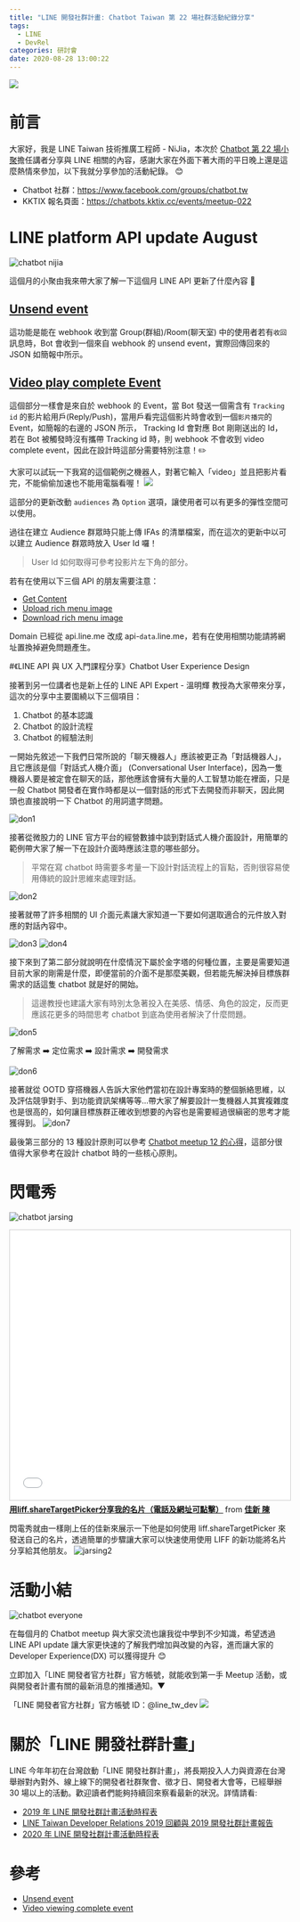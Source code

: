 ```yaml
---
title: "LINE 開發社群計畫: Chatbot Taiwan 第 22 場社群活動紀錄分享"
tags:
  - LINE
  - DevRel
categories: 研討會
date: 2020-08-28 13:00:22
---
```


![](https://nijialin.com/images/chatbot.png)

# 前言

大家好，我是 LINE Taiwan 技術推廣工程師 - NiJia，本次於 [Chatbot 第 22 場小聚](https://chatbots.kktix.cc/events/meetup-022)擔任講者分享與 LINE 相關的內容，感謝大家在外面下著大雨的平日晚上還是這麼熱情來參加，以下我就分享參加的活動紀錄。 😊

- Chatbot 社群：https://www.facebook.com/groups/chatbot.tw
- KKTIX 報名頁面：https://chatbots.kktix.cc/events/meetup-022
<!-- more -->

# LINE platform API update August

![chatbot nijia](https://nijialin.com/images/2020/chatbot-22/nijia-1.jpg)

這個月的小聚由我來帶大家了解一下這個月 LINE API 更新了什麼內容 🎁

## [Unsend event](https://developers.line.biz/en/news/2020/08/04/messaging-api-update-august-2020/)

<script async class="speakerdeck-embed" data-slide="4" data-id="2ebf41de520842e8a557951cdd85583d" data-ratio="1.77777777777778" src="//speakerdeck.com/assets/embed.js"></script>

這功能是能在 webhook 收到當 Group(群組)/Room(聊天室) 中的使用者若有`收回`訊息時，Bot 會收到一個來自 webhook 的 unsend event，實際回傳回來的 JSON 如簡報中所示。

## [Video play complete Event](https://developers.line.biz/en/reference/messaging-api/#video-viewing-complete)

<script async class="speakerdeck-embed" data-slide="6" data-id="2ebf41de520842e8a557951cdd85583d" data-ratio="1.77777777777778" src="//speakerdeck.com/assets/embed.js"></script>

這個部分一樣會是來自於 webhook 的 Event，當 Bot 發送一個需含有 `Tracking id` 的影片給用戶(Reply/Push)，當用戶看完這個影片時會收到一個`影片播完`的 Event，如簡報的右邊的 JSON 所示， Tracking Id 會對應 Bot 剛剛送出的 Id，若在 Bot 被觸發時沒有攜帶 Tracking id 時，則 webhook 不會收到 video complete event，因此在設計時這部分需要特別注意！✏️

大家可以試玩一下我寫的這個範例之機器人，對著它輸入「video」並且把影片看完，不能偷偷加速也不能用電腦看喔！
![](https://nijialin.com/images/2020/chatbot-22/sample-qrcode.png)

<script async class="speakerdeck-embed" data-slide="9" data-id="2ebf41de520842e8a557951cdd85583d" data-ratio="1.77777777777778" src="//speakerdeck.com/assets/embed.js"></script>

這部分的更新改動 `audiences` 為 `Option` 選項，讓使用者可以有更多的彈性空間可以使用。

<script async class="speakerdeck-embed" data-slide="12" data-id="2ebf41de520842e8a557951cdd85583d" data-ratio="1.77777777777778" src="//speakerdeck.com/assets/embed.js"></script>

過往在建立 Audience 群眾時只能上傳 IFAs 的清單檔案，而在這次的更新中以可以建立 Audience 群眾時放入 User Id 囉！

> User Id 如何取得可參考投影片左下角的部分。

<script async class="speakerdeck-embed" data-slide="15" data-id="2ebf41de520842e8a557951cdd85583d" data-ratio="1.77777777777778" src="//speakerdeck.com/assets/embed.js"></script>

若有在使用以下三個 API 的朋友需要注意：

- [Get Content](https://developers.line.biz/en/reference/messaging-api/#get-content)
- [Upload rich menu image](https://developers.line.biz/en/reference/messaging-api/#upload-rich-menu-image)
- [Download rich menu image](https://developers.line.biz/en/reference/messaging-api/#download-rich-menu-image)

Domain 已經從 api.line.me 改成 api-`data`.line.me，若有在使用相關功能請將網址置換掉避免問題產生。

#《LINE API 與 UX 入門課程分享》Chatbot User Experience Design

接著到另一位講者也是新上任的 LINE API Expert - 溫明輝 教授為大家帶來分享，這次的分享中主要圍繞以下三個項目：

1. Chatbot 的基本認識
2. Chatbot 的設計流程
3. Chatbot 的經驗法則

一開始先敘述一下我們日常所說的「聊天機器人」應該被更正為「對話機器人」，且它應該是個「對話式人機介面」
(Conversational User Interface)，因為一隻機器人要是被定會在聊天的話，那他應該會擁有大量的人工智慧功能在裡面，只是一般 Chatbot 開發者在實作時都是以一個對話的形式下去開發而非聊天，因此開頭也直接說明一下 Chatbot 的用詞遣字問題。

![don1](https://nijialin.com/images/2020/chatbot-22/don-1.png)

接著從微股力的 LINE 官方平台的經營數據中談到對話式人機介面設計，用簡單的範例帶大家了解一下在設計介面時應該注意的哪些部分。

> 平常在寫 chatbot 時需要多考量一下設計對話流程上的盲點，否則很容易使用傳統的設計思維來處理對話。

![don2](https://nijialin.com/images/2020/chatbot-22/don-2.png)

接著就帶了許多相關的 UI 介面元素讓大家知道一下要如何選取適合的元件放入對應的對話內容中。

![don3](https://nijialin.com/images/2020/chatbot-22/don-3.png)
![don4](https://nijialin.com/images/2020/chatbot-22/don-4.png)

接下來到了第二部分就說明在什麼情況下屬於金字塔的何種位置，主要是需要知道目前大家的剛需是什麼，即便當前的介面不是那麼美觀，但若能先解決掉目標族群需求的話這隻 chatbot 就是好的開始。

> 這邊教授也建議大家有時別太急著投入在美感、情感、角色的設定，反而更應該花更多的時間思考 chatbot 到底為使用者解決了什麼問題。

![don5](https://nijialin.com/images/2020/chatbot-22/don-5.png)

了解需求 ➡️ 定位需求 ➡️ 設計需求 ➡️ 開發需求

![don6](https://nijialin.com/images/2020/chatbot-22/don-6.png)

接著就從 OOTD 穿搭機器人告訴大家他們當初在設計專案時的整個脈絡思維，以及評估競爭對手、到功能資訊架構等等...帶大家了解要設計一隻機器人其實複雜度也是很高的，如何讓目標族群正確收到想要的內容也是需要經過很縝密的思考才能獲得到。
![don7](https://nijialin.com/images/2020/chatbot-22/don-7.png)

最後第三部分的 13 種設計原則可以參考 [Chatbot meetup 12 的心得](https://nijialin.com/2019/09/12/Chatbot-meetup-12/)，這部分很值得大家參考在設計 chatbot 時的一些核心原則。

# 閃電秀

![chatbot jarsing](https://nijialin.com/images/2020/chatbot-22/jarsing1.jpg)

<iframe src="//www.slideshare.net/slideshow/embed_code/key/uAHL6LynBfL8Ce" width="595" height="485" frameborder="0" marginwidth="0" marginheight="0" scrolling="no" style="border:1px solid #CCC; border-width:1px; margin-bottom:5px; max-width: 100%;" allowfullscreen> </iframe> <div style="margin-bottom:5px"> <strong> <a href="//www.slideshare.net/jarsing/lightning-talk-linebizcard20200827" title="用liff.shareTargetPicker分享我的名片（電話及網址可點擊）" target="_blank">用liff.shareTargetPicker分享我的名片（電話及網址可點擊）</a> </strong> from <strong><a href="https://www.slideshare.net/jarsing" target="_blank">佳新 陳</a></strong> </div>

閃電秀就由一樣剛上任的佳新來展示一下他是如何使用 liff.shareTargetPicker 來發送自己的名片，透過簡單的步驟讓大家可以快速使用使用 LIFF 的新功能將名片分享給其他朋友。
![jarsing2](https://nijialin.com/images/2020/chatbot-22/jarsing2.png)

# 活動小結

![chatbot everyone](https://nijialin.com/images/2020/chatbot-22-total.jpg)

在每個月的 Chatbot meetup 與大家交流也讓我從中學到不少知識，希望透過 LINE API update 讓大家更快速的了解我們增加與改變的內容，進而讓大家的 Developer Experience(DX) 可以獲得提升 😊

立即加入「LINE 開發者官方社群」官方帳號，就能收到第一手 Meetup 活動，或與開發者計畫有關的最新消息的推播通知。▼

「LINE 開發者官方社群」官方帳號 ID：@line_tw_dev
![](https://www.evanlin.com/images/2020/line-tw-dev-qr.png)

# 關於「LINE 開發社群計畫」

LINE 今年年初在台灣啟動「LINE 開發社群計畫」，將長期投入人力與資源在台灣舉辦對內對外、線上線下的開發者社群聚會、徵才日、開發者大會等，已經舉辦 30 場以上的活動。歡迎讀者們能夠持續回來察看最新的狀況。詳情請看:

- [2019 年 LINE 開發社群計畫活動時程表](https://engineering.linecorp.com/zh-hant/blog/line-taiwan-developer-relations-2019-plan/)
- [LINE Taiwan Developer Relations 2019 回顧與 2019 開發社群計畫報告](https://engineering.linecorp.com/zh-hant/blog/line-taiwan-developer-relations-2019/)
- [2020 年 LINE 開發社群計畫活動時程表](https://engineering.linecorp.com/zh-hant/blog/2020-line-tw-devrel/)

# 參考

- [Unsend event](https://developers.line.biz/en/reference/messaging-api/#unsend-event)
- [Video viewing complete event](https://developers.line.biz/en/reference/messaging-api/#video-viewing-complete)
